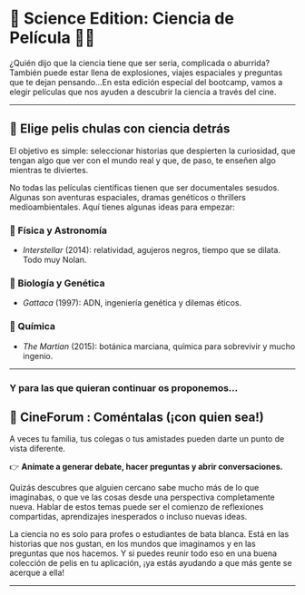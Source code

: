# 🔬 Science Edition: Ciencia de Película 🐱‍🏍

¿Quién dijo que la ciencia tiene que ser seria, complicada o aburrida? También puede estar llena de explosiones, viajes espaciales y preguntas que te dejan pensando...En esta edición especial del bootcamp, vamos a elegir películas que nos ayuden a descubrir la ciencia a través del cine.

---

## 🍿  Elige pelis chulas con ciencia detrás

El objetivo es simple: seleccionar historias que despierten la curiosidad, que tengan algo que ver con el mundo real y que, de paso, te enseñen algo mientras te diviertes.


No todas las películas científicas tienen que ser documentales sesudos. Algunas son aventuras espaciales, dramas genéticos o thrillers medioambientales. Aquí tienes algunas ideas para empezar:

### 🚀 Física y Astronomía

- *Interstellar* (2014): relatividad, agujeros negros, tiempo que se dilata. Todo muy Nolan.


### 🧬 Biología y Genética

- *Gattaca* (1997): ADN, ingeniería genética y dilemas éticos.


### 🧪 Química

- *The Martian* (2015): botánica marciana, química para sobrevivir y mucho ingenio.



---

### Y para las que quieran continuar os proponemos...

## 💬 CineForum : Coméntalas (¡con quien sea!)

A veces tu familia, tus colegas o tus amistades pueden darte un punto de vista diferente.

👉 **Anímate a generar debate, hacer preguntas y abrir conversaciones.**

Quizás descubres que alguien cercano sabe mucho más de lo que imaginabas, o que ve las cosas desde una perspectiva completamente nueva.
Hablar de estos temas puede ser el comienzo de reflexiones compartidas, aprendizajes inesperados o incluso nuevas ideas.

La ciencia no es solo para profes o estudiantes de bata blanca. Está en las historias que nos gustan, en los mundos que imaginamos y en las preguntas que nos hacemos. Y si puedes reunir todo eso en una buena colección de pelis en tu aplicación, ¡ya estás ayudando a que más gente se acerque a ella!

---

